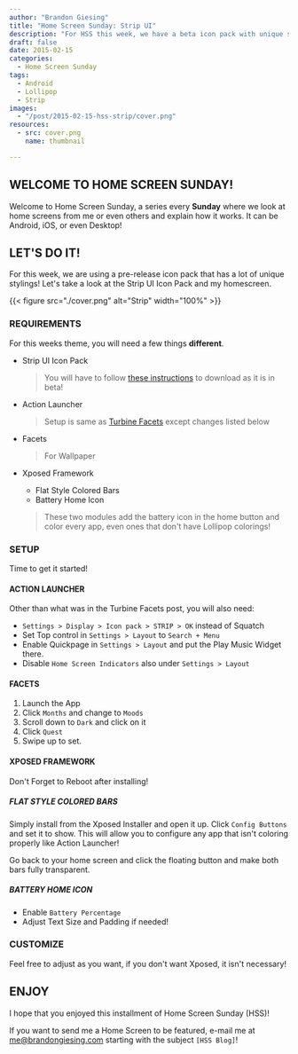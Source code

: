```yaml
---
author: "Brandon Giesing"
title: "Home Screen Sunday: Strip UI"
description: "For HSS this week, we have a beta icon pack with unique stylings!"
draft: false
date: 2015-02-15
categories:
  - Home Screen Sunday
tags:
  - Android
  - Lollipop
  - Strip
images:
  - "/post/2015-02-15-hss-strip/cover.png"
resources:
  - src: cover.png
    name: thumbnail

---
```


## WELCOME TO HOME SCREEN SUNDAY!

Welcome to Home Screen Sunday, a series every **Sunday** where we look at home
screens from me or even others and explain how it works. It can be Android, iOS,
or even Desktop!

## LET'S DO IT!
For this week, we are using a pre-release icon pack that has a lot of unique stylings! Let's take a look at the Strip UI Icon Pack and my homescreen.

{{< figure src="./cover.png" alt="Strip" width="100%" >}}

### REQUIREMENTS
For this weeks theme, you will need a few things **different**.

- Strip UI Icon Pack

  > You will have to follow [these
  > instructions](https://plus.google.com/u/0/+HeatherIconic/posts/AqmAgk2H29T)
  > to download as it is in beta!

- Action Launcher

  > Setup is same as [Turbine
  > Facets](/2015/01/11/home-screen-sunday-turbine-facets) except changes listed
  > below

- Facets

  > For Wallpaper

- Xposed Framework
  - Flat Style Colored Bars
  - Battery Home Icon

  > These two modules add the battery icon in the home button and color every
  > app, even ones that don't have Lollipop colorings!

### SETUP

Time to get it started!

#### ACTION LAUNCHER

Other than what was in the Turbine Facets post, you will also need:

- `Settings > Display > Icon pack > STRIP > OK` instead of Squatch
- Set Top control in `Settings > Layout` to `Search + Menu`
- Enable Quickpage in `Settings > Layout` and put the Play Music Widget there.
- Disable `Home Screen Indicators` also under `Settings > Layout`

#### FACETS

1. Launch the App
2. Click `Months` and change to `Moods`
3. Scroll down to `Dark` and click on it
3. Click `Quest`
4. Swipe up to set.

#### XPOSED FRAMEWORK

Don't Forget to Reboot after installing!

##### FLAT STYLE COLORED BARS

Simply install from the Xposed Installer and open it up. Click `Config Buttons`
and set it to show. This will allow you to configure any app that isn't coloring
properly like Action Launcher!

Go back to your home screen and click the floating button and make both bars
fully transparent.

##### BATTERY HOME ICON

- Enable `Battery Percentage`
- Adjust Text Size and Padding if needed!

### CUSTOMIZE

Feel free to adjust as you want, if you don't want Xposed, it isn't necessary!

## ENJOY

I hope that you enjoyed this installment of Home Screen Sunday (HSS)!

If you want to send me a Home Screen to be featured, e-mail me at
<me@brandongiesing.com> starting with the subject `[HSS Blog]`!
